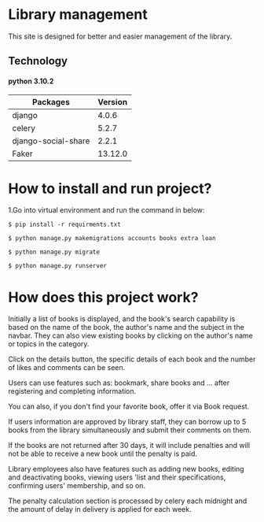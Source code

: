 # Library management
This site is designed for better and easier management of the library.

## Technology
#### python 3.10.2
|Packages           |Version|
|--------           |-------|
|django             | 4.0.6 |
|celery             | 5.2.7 |
|django-social-share| 2.2.1 |
|Faker              |13.12.0|

# How to install and run project?
1.Go into virtual environment and run the command in below:

```
$ pip install -r requirments.txt 
```
```
$ python manage.py makemigrations accounts books extra loan
```
```
$ python manage.py migrate
```
```
$ python manage.py runserver
```


# How does this project work?
Initially a list of books is displayed, and the book's search capability is based on the name of the book, the author's name and the subject in the navbar.
They can also view existing books by clicking on the author's name or topics in the category.

Click on the details button, the specific details of each book and the number of likes and comments can be seen.

Users can use features such as: bookmark, share books and ... after registering and completing information.

You can also, if you don't find your favorite book, offer it via Book request.

If users information are approved by library staff, they can borrow up to 5 books from the library simultaneously and submit their comments on them.

If the books are not returned after 30 days, it will include penalties and will not be able to receive a new book until the penalty is paid.

Library employees also have features such as adding new books, editing and deactivating books, viewing users 'list and their specifications, confirming users' membership, and so on.

The penalty calculation section is processed by celery each midnight and the amount of delay in delivery is applied for each week.

